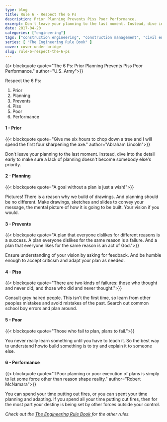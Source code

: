 ```yaml
---
type: blog
title: Rule 6 - Respect The 6 Ps
description: Prior Planning Prevents Piss Poor Performance.
excerpt: Don't leave your planning to the last moment. Instead, dive into the detail early to make sure a lack of planning doesn't become somebody else's priority.
date: 2017-04-20
categories: ["engineering"]
tags: ["construction engineering", "construction management", "civil engineering", "respect", "prior planning", "poor performance"]
series: [ "The Engineering Rule Book" ]
cover: cover-under-bridge
slug: rule-6-respect-the-6-ps
---
```

{{< blockquote quote="The 6 Ps: Prior Planning Prevents Piss Poor Performance." author="U.S. Army">}}

Respect the 6 Ps:

1. Prior
2. Planning
3. Prevents
4. Piss 
5. Poor
6. Performance

#### 1 - Prior

{{< blockquote quote="Give me six hours to chop down a tree and I will spend the first four sharpening the axe." author="Abraham Lincoln">}}

Don't leave your planning to the last moment. Instead, dive into the detail early to make sure a lack of planning doesn't become somebody else's priority.

#### 2 - Planning

{{< blockquote quote="A goal without a plan is just a wish!">}}

Pictures! There is a reason why we build of drawings. And planning should be no different. Make drawings, sketches and slides to convey your message, the mental picture of how it is going to be built. Your vision if you would.

#### 3 - Prevents

{{< blockquote quote="A plan that everyone dislikes for different reasons is a success. A plan everyone dislikes for the same reason is a failure. And a plan that everyone likes for the same reason is an act of God.">}}

Ensure understanding of your vision by asking for feedback. And be humble enough to accept criticsm and adapt your plan as needed.

#### 4 - Piss

{{< blockquote quote="There are two kinds of failures: those who thought and never did, and those who did and never thought.">}}

Consult grey haired people. This isn't the first time, so learn from other peoples mistakes and avoid mistakes of the past. Search out common school boy errors and plan around.

#### 5 - Poor

{{< blockquote quote="Those who fail to plan, plans to fail.">}}

You never really learn something until you have to teach it. So the best way to understand howto build something is to try and explain it to someone else.

#### 6 - Performance

{{< blockquote quote="TPoor planning or poor execution of plans is simply to let some force other than reason shape reality." author="Robert McNamara">}}

You can spend your time putting out fires, or you can spent your time planning and adapting. If you spend all your time putting out fires, then for the most part your destiny is being set by other forces outside your control.

_Check out the [The Engineering Rule Book](/series/the-engineering-rule-book) for the other rules._
